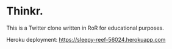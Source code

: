 # Thinkr.

This is a Twitter clone written in RoR for educational purposes.

Heroku deployment: https://sleepy-reef-56024.herokuapp.com
